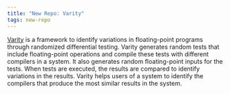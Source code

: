```yaml
---
title: "New Repo: Varity"
tags: new-repo
---
```


[Varity](https://github.com/LLNL/Varity) is a framework to identify variations in floating-point programs through randomized differential testing. Varity generates random tests that include floating-point operations and compile these tests with different compilers in a system. It also generates random floating-point inputs for the tests. When tests are executed, the results are compared to identify variations in the results. Varity helps users of a system to identify the compilers that produce the most similar results in the system.
